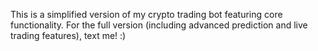 This is a simplified version of my crypto trading bot featuring core functionality.
For the full version (including advanced prediction and live trading features),
text me!   :)
